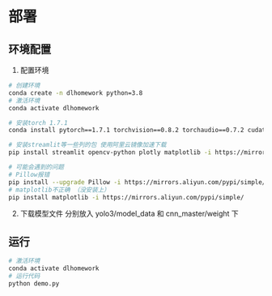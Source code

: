 # 部署

## 环境配置
1. 配置环境
```bash
# 创建环境
conda create -n dlhomework python=3.8
# 激活环境
conda activate dlhomework

# 安装torch 1.7.1
conda install pytorch==1.7.1 torchvision==0.8.2 torchaudio==0.7.2 cudatoolkit=11.0 -c pytorch

# 安装streamlit等一些列的包 使用阿里云镜像加速下载
pip install streamlit opencv-python plotly matplotlib -i https://mirrors.aliyun.com/pypi/simple/

# 可能会遇到的问题
# Pillow报错
pip install --upgrade Pillow -i https://mirrors.aliyun.com/pypi/simple/
# matplotlib不正确 （没安装上）
pip install matplotlib -i https://mirrors.aliyun.com/pypi/simple/
```
2. 下载模型文件
分别放入 yolo3/model_data 和 cnn_master/weight 下

## 运行
```bash
# 激活环境
conda activate dlhomework
# 运行代码
python demo.py
```
